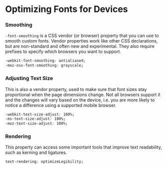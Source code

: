 # Optimizing Fonts for Devices

### Smoothing
`-font-smoothing` is a CSS vendor (or browser) property that you can use to smooth custom fonts. Vendor properties work like other CSS declarations, but are non-standard and often new and experimental. They also require prefixes to specify which browsers you want to support.
```css
-webkit-font-smoothing: antialiased;
-moz-osx-font-smoothing: grayscale;
```

### Adjusting Text Size

This is also a vendor property, used to make sure that font sizes stay proportional when the page dimensions change. Not all browsers support it and the changes will vary based on the device, i.e. you are more likely to notice a difference using a supported mobile browser.

```css
-webkit-text-size-adjust: 100%;
-ms-text-size-adjust: 100%;
-moz-text-size-adjust: 100%;
```

### Rendering

This property can access some important tools that improve text readability, such as kerning and ligatures.

```css
text-rendering: optimizeLegibility;
```